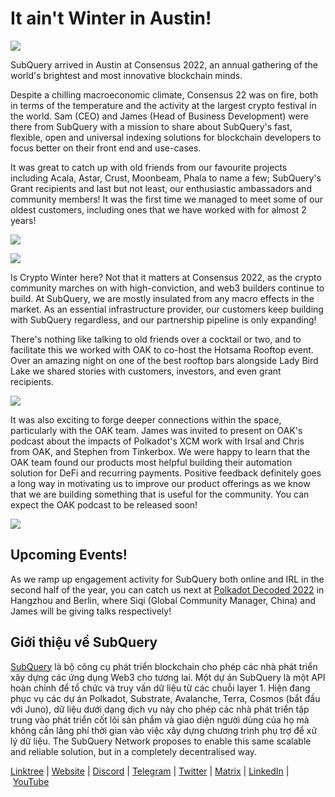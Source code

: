 # It ain't Winter in Austin!

![](https://miro.medium.com/max/1400/1*uzkMNAO_XfCbZpsBhWfz1g.png)

SubQuery arrived in Austin at Consensus 2022, an annual gathering of the world's brightest and most innovative blockchain minds.

Despite a chilling macroeconomic climate, Consensus 22 was on fire, both in terms of the temperature and the activity at the largest crypto festival in the world. Sam (CEO) and James (Head of Business Development) were there from SubQuery with a mission to share about SubQuery's fast, flexible, open and universal indexing solutions for blockchain developers to focus better on their front end and use-cases.

It was great to catch up with old friends from our favourite projects including Acala, Astar, Crust, Moonbeam, Phala to name a few; SubQuery's Grant recipients and last but not least, our enthusiastic ambassadors and community members! It was the first time we managed to meet some of our oldest customers, including ones that we have worked with for almost 2 years!

![](https://miro.medium.com/max/1400/1*TcOXvIllpZti4gCU_rGLtw.png)

![](https://miro.medium.com/max/1400/1*S1K0k4KMn0kF_JXwAyhrcA.png)

Is Crypto Winter here? Not that it matters at Consensus 2022, as the crypto community marches on with high-conviction, and web3 builders continue to build. At SubQuery, we are mostly insulated from any macro effects in the market. As an essential infrastructure provider, our customers keep building with SubQuery regardless, and our partnership pipeline is only expanding!

There's nothing like talking to old friends over a cocktail or two, and to facilitate this we worked with OAK to co-host the Hotsama Rooftop event. Over an amazing night on one of the best rooftop bars alongside Lady Bird Lake we shared stories with customers, investors, and even grant recipients.

![](https://miro.medium.com/max/1400/1*Qx-0HFDk3pLeDcfrj2HtYA.jpeg)

It was also exciting to forge deeper connections within the space, particularly with the OAK team. James was invited to present on OAK's podcast about the impacts of Polkadot's XCM work with Irsal and Chris from OAK, and Stephen from Tinkerbox. We were happy to learn that the OAK team found our products most helpful building their automation solution for DeFi and recurring payments. Positive feedback definitely goes a long way in motivating us to improve our product offerings as we know that we are building something that is useful for the community. You can expect the OAK podcast to be released soon!

![](https://miro.medium.com/max/1400/1*wdqIRrZu4gp7HE0Wk8wtUw.png)

## Upcoming Events!

As we ramp up engagement activity for SubQuery both online and IRL in the second half of the year, you can catch us next at [Polkadot Decoded 2022](https://decoded.polkadot.network/) in Hangzhou and Berlin, where Siqi (Global Community Manager, China) and James will be giving talks respectively!

## Giới thiệu về SubQuery

[SubQuery](https://subquery.network/) là bộ công cụ phát triển blockchain cho phép các nhà phát triển xây dựng các ứng dụng Web3 cho tương lai. Một dự án SubQuery là một API hoàn chỉnh để tổ chức và truy vấn dữ liệu từ các chuỗi layer 1. Hiện đang phục vụ các dự án Polkadot, Substrate, Avalanche, Terra, Cosmos (bắt đầu với Juno), dữ liệu dưới dạng dịch vụ này cho phép các nhà phát triển tập trung vào phát triển cốt lõi sản phẩm và giao diện người dùng của họ mà không cần lãng phí thời gian vào việc xây dựng chương trình phụ trợ để xử lý dữ liệu. The SubQuery Network proposes to enable this same scalable and reliable solution, but in a completely decentralised way.

​​[Linktree](https://linktr.ee/subquerynetwork) | [Website](https://subquery.network/) | [Discord](https://discord.com/invite/78zg8aBSMG) | [Telegram](https://t.me/subquerynetwork) | [Twitter](https://twitter.com/subquerynetwork) | [Matrix](https://matrix.to/#/#subquery:matrix.org) | [LinkedIn](https://www.linkedin.com/company/subquery) | [YouTube](https://www.youtube.com/channel/UCi1a6NUUjegcLHDFLr7CqLw)
